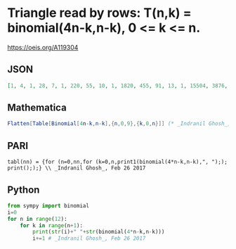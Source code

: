# Triangle read by rows: T\(n,k\) \= binomial\(4n\-k,n\-k\), 0 <\= k <\= n\.
https://oeis.org/A119304
## JSON
```JSON
[1, 4, 1, 28, 7, 1, 220, 55, 10, 1, 1820, 455, 91, 13, 1, 15504, 3876, 816, 136, 16, 1, 134596, 33649, 7315, 1330, 190, 19, 1, 1184040, 296010, 65780, 12650, 2024, 253, 22, 1, 10518300, 2629575, 593775, 118755, 20475, 2925, 325, 25, 1, 94143280, 23535820]
```
## Mathematica
```Mathematica
Flatten[Table[Binomial[4n-k,n-k],{n,0,9},{k,0,n}]] (* _Indranil Ghosh_, Feb 26 2017 *)
```
## PARI
```PARI
tabl(nn) = {for (n=0,nn,for (k=0,n,print1(binomial(4*n-k,n-k),", ");); print(););} \\ _Indranil Ghosh_, Feb 26 2017
```
## Python
```Python
from sympy import binomial
i=0
for n in range(12):
    for k in range(n+1):
        print(str(i)+" "+str(binomial(4*n-k,n-k)))
        i+=1 # _Indranil Ghosh_, Feb 26 2017
```
